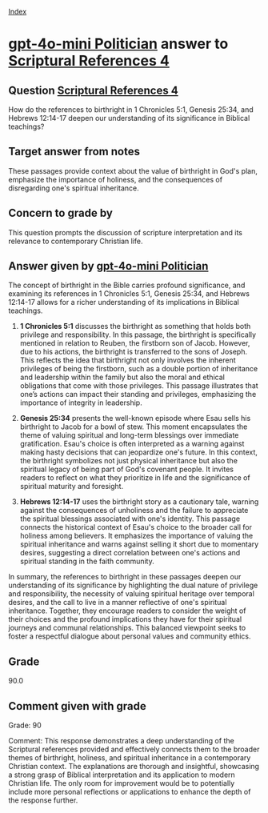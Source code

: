 
[Index](../../index.md)
# [gpt-4o-mini Politician](../../answering_models/gpt-4o-mini_Politician.md) answer to [Scriptural References 4](../../questions/Scriptural_References_4.md)

## Question [Scriptural References 4](../../questions/Scriptural_References_4.md)
How do the references to birthright in 1 Chronicles 5:1, Genesis 25:34, and Hebrews 12:14-17 deepen our understanding of its significance in Biblical teachings?

## Target answer from notes
These passages provide context about the value of birthright in God's plan, emphasize the importance of holiness, and the consequences of disregarding one's spiritual inheritance.

## Concern to grade by
This question prompts the discussion of scripture interpretation and its relevance to contemporary Christian life.

## Answer given by [gpt-4o-mini Politician](../../answering_models/gpt-4o-mini_Politician.md)
The concept of birthright in the Bible carries profound significance, and examining its references in 1 Chronicles 5:1, Genesis 25:34, and Hebrews 12:14-17 allows for a richer understanding of its implications in Biblical teachings.

1. **1 Chronicles 5:1** discusses the birthright as something that holds both privilege and responsibility. In this passage, the birthright is specifically mentioned in relation to Reuben, the firstborn son of Jacob. However, due to his actions, the birthright is transferred to the sons of Joseph. This reflects the idea that birthright not only involves the inherent privileges of being the firstborn, such as a double portion of inheritance and leadership within the family but also the moral and ethical obligations that come with those privileges. This passage illustrates that one’s actions can impact their standing and privileges, emphasizing the importance of integrity in leadership.

2. **Genesis 25:34** presents the well-known episode where Esau sells his birthright to Jacob for a bowl of stew. This moment encapsulates the theme of valuing spiritual and long-term blessings over immediate gratification. Esau's choice is often interpreted as a warning against making hasty decisions that can jeopardize one's future. In this context, the birthright symbolizes not just physical inheritance but also the spiritual legacy of being part of God's covenant people. It invites readers to reflect on what they prioritize in life and the significance of spiritual maturity and foresight.

3. **Hebrews 12:14-17** uses the birthright story as a cautionary tale, warning against the consequences of unholiness and the failure to appreciate the spiritual blessings associated with one's identity. This passage connects the historical context of Esau's choice to the broader call for holiness among believers. It emphasizes the importance of valuing the spiritual inheritance and warns against selling it short due to momentary desires, suggesting a direct correlation between one's actions and spiritual standing in the faith community.

In summary, the references to birthright in these passages deepen our understanding of its significance by highlighting the dual nature of privilege and responsibility, the necessity of valuing spiritual heritage over temporal desires, and the call to live in a manner reflective of one's spiritual inheritance. Together, they encourage readers to consider the weight of their choices and the profound implications they have for their spiritual journeys and communal relationships. This balanced viewpoint seeks to foster a respectful dialogue about personal values and community ethics.

## Grade
90.0

## Comment given with grade
Grade: 90

Comment: This response demonstrates a deep understanding of the Scriptural references provided and effectively connects them to the broader themes of birthright, holiness, and spiritual inheritance in a contemporary Christian context. The explanations are thorough and insightful, showcasing a strong grasp of Biblical interpretation and its application to modern Christian life. The only room for improvement would be to potentially include more personal reflections or applications to enhance the depth of the response further.
